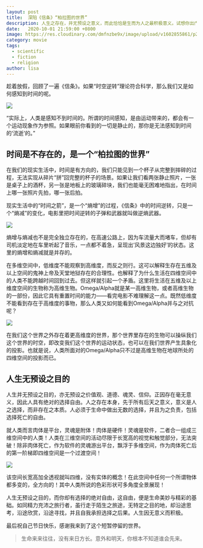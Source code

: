 ```yaml
---
layout: post
title:  深陷《信条》“柏拉图的世界”
description: 人生之存在，并无预设之意义，而此恰恰是生而为人之最积极意义。试想你出门散步，远方旅行，唯独走在陌生街巷之中，山川风景之中，才可体会到旅行的惊喜与美妙。若是因公出差，或出门上班，行预定之路线，看预料之风景，为特定之目的，耗费预定之时光，则有何乐趣与美妙可言？
date:   2020-10-01 21:59:00 +0800
image: https://res.cloudinary.com/dmfnzbe9x/image/upload/v1602855861/p2619341652_bbeffp.webp
category: movie
tags:
  - scientific
  - fiction
  - religion
author: lisa
---
```


趁着放假，回顾了一遍《信条》。如果“时空逆转”理论符合科学，那么我们又是如何感知到时间的呢。

![](https://res.cloudinary.com/dmfnzbe9x/image/upload/v1602854169/640_omi0ml.jpg)

“实际上，人类是感知不到时间的。所谓的时间感知，是由运动带来的，都会有一个运动现象作为参照。如果眼前你看到的一切是静止的，那你是无法感知到时间的‘流逝’的。”

## 时间是不存在的，是一个“柏拉图的世界”

在我们的现实生活中，时间是有方向的，我们只能见到一个杯子从完整到摔碎的过程，无法实现从碎片“拼”回完整的杯子的场景。如果让我们看两张静止照片，一张是桌子上的酒杯，另一张是地板上的玻璃碎块，我们也能毫无困难地指出，在时间上哪一张照片先拍，哪一张后拍。

现实生活中的“时间之箭”，是一个“熵增”的过程，《信条》中的时间逆转，只是一个“熵减”的变化，电影里把时间逆转的子弹和武器就叫做逆熵武器。

![](https://res.cloudinary.com/dmfnzbe9x/image/upload/v1602855269/p2616439960_zx93be.webp)

熵增与熵减也不是完全独立存在的，在高速公路上，因为车流量大而堵车，但却有司机淡定地在车里听起了音乐，一点都不着急，呈现出‘风景这边独好’的状态。这里的熵增和熵减就是并存的。

在多维空间中，低维度不能观察到高维度，而反之则行。这可以解释生存在五维及以上空间的鬼神上帝及天堂地狱存在的合理性。也解释了为什么生活在四维空间中的人类不能跨越时间回到过去。但这样就引起一个矛盾。这里将生活在五维及以上维度空间的生物称为高维生物。Omega/Alpha就是某一高维生物，或者高维生物的一部份，因此它具有重置时间的能力——看完电影不难理解这一点。既然低维度不能看到存在于高维度的事物，那么人类又如何能看到Omega/Alpha并与之对抗呢？

![](https://res.cloudinary.com/dmfnzbe9x/image/upload/v1602854191/640_eozznk.jpg)

在我们这个世界之外存在着更高维度的世界，那个世界里存在的生物可以操纵我们这个世界的时空，即改变我们这个世界的运动状态，也可以在我们世界产生具象化的投影。也就是说，人类所面对的Omega/Alpha只不过是高维生物在地球所处的四维空间的投影而已。

## 人生无预设之目的

人生并无预设之目的，亦无预设之价值观、道德、魂灵、信仰。正因存在毫无意义，因此人具有绝对的选择自由。人之存在本身，先于所有后天之意义，意义是人之选择，而非存在之本质。人必须于生命中做出无数的选择，并且为之负责，包括选择死亡的自由。

就人类而言肉体是平台，灵魂是附体！肉体是硬件！灵魂是软件，二者合一组成三维空间中的人类！人类在三维空间的活动尽限于长宽高的视觉和触觉部分，无法突破！除非肉体死亡，作为软件的灵魂游出平台，飘浮于多维空间，作为肉体死亡后的第一阶梯即四维空间是一个过渡空间！

![](https://res.cloudinary.com/dmfnzbe9x/image/upload/v1602854200/640_vuryoy.jpg)

该空间长宽高加全透视就叫四维，没有实体的概念！在此空间中任何一个所谓物体都多变的，全方向的！其中人类所说的色彩形状可多角度全景展现！

人生无预设之目的，而你却有选择的绝对自由，这自由，便是生命美妙与精彩的基础。如同精力充沛之旅行者，虽行走于陌生之旅途，无特定之目的地，却沿途思考，沿途欣赏，沿途寻找，并且自我承担选择之后果。人生因无意义而积极。

最后祝自己节日快乐，感谢我来到了这个短暂停留的世界。

> 生命来来往往，没有来日方长。意外和明天，你根本不知道谁会先来。









